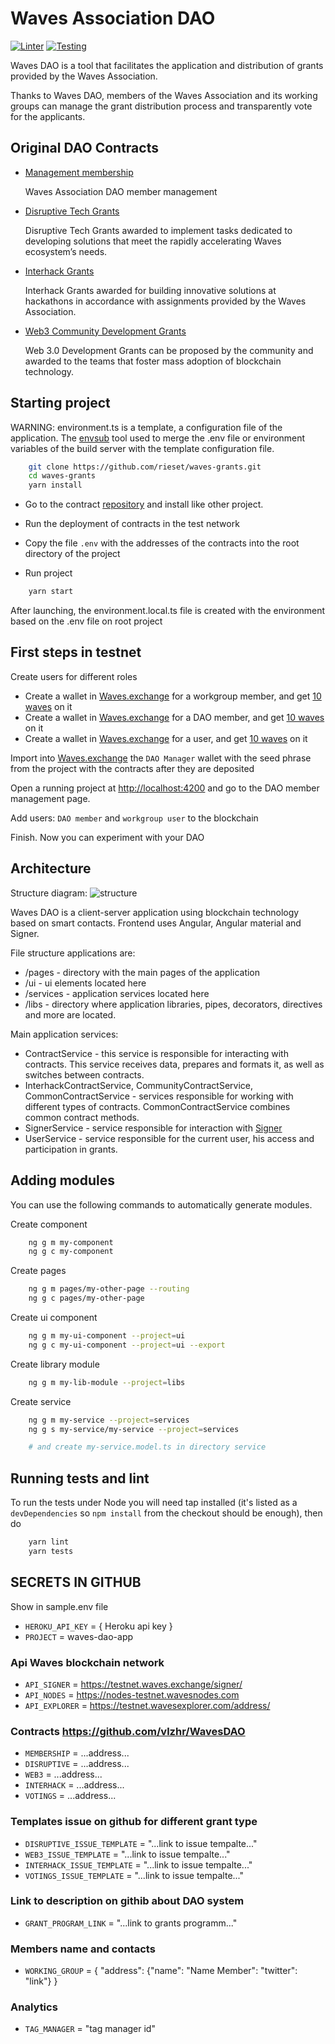 # Waves Association DAO

[![Linter](https://github.com/rieset/waves-grants/workflows/Linter/badge.svg)](https://github.com/rieset/waves-grants/actions)
[![Testing](https://github.com/rieset/waves-grants/workflows/Testing/badge.svg)](https://github.com/rieset/waves-grants/actions)

Waves DAO is a tool that facilitates the application and distribution of grants
provided by the Waves Association.

Thanks to Waves DAO, members of the Waves Association and its working groups can
manage the grant distribution process and transparently vote for the applicants.

## Original DAO Contracts

- [Management membership](https://github.com/vlzhr/WavesDAO/blob/master/dao-membership.ride)

  Waves Association DAO member management

- [Disruptive Tech Grants](https://github.com/vlzhr/WavesDAO/blob/master/disruptive-grant.ride)

  Disruptive Tech Grants awarded to implement tasks dedicated to developing
  solutions that meet the rapidly accelerating Waves ecosystem’s needs.

- [Interhack Grants](https://github.com/vlzhr/WavesDAO/blob/master/interhack-grant.ride)

  Interhack Grants awarded for building innovative solutions at hackathons
  in accordance with assignments provided by the Waves Association.

- [Web3 Community Development Grants](https://github.com/vlzhr/WavesDAO/blob/master/web3-grant.ride)

  Web 3.0 Development Grants can be proposed by the community and awarded to
  the teams that foster mass adoption of blockchain technology.

## Starting project

WARNING: environment.ts is a template, a configuration file of the application.
The [envsub](https://www.npmjs.com/package/envsub) tool used to merge the .env
file or environment variables of the build server with the template
configuration file.

```bash
    git clone https://github.com/rieset/waves-grants.git
    cd waves-grants
    yarn install
```

- Go to the contract [repository](https://github.com/vlzhr/WavesDAO)
and install like other project.

- Run the deployment of contracts in the test network

- Copy the file `.env` with the addresses of the contracts into the root
directory of the project

- Run project

```bash
    yarn start
```

After launching, the environment.local.ts file is created with the environment
based on the .env file on root project

## First steps in testnet

Create users for different roles

- Create a wallet in [Waves.exchange](https://testnet.waves.exchange/) for
a workgroup member, and get [10 waves](https://testnet.wavesexplorer.com/faucet)
on it
- Create a wallet in [Waves.exchange](https://testnet.waves.exchange/) for
a DAO member, and get [10 waves](https://testnet.wavesexplorer.com/faucet) on it
- Create a wallet in [Waves.exchange](https://testnet.waves.exchange/) for a
user, and get [10 waves](https://testnet.wavesexplorer.com/faucet) on it

Import into [Waves.exchange](https://testnet.waves.exchange/) the `DAO Manager`
wallet with the seed phrase from the project with the contracts after they are deposited

Open a running project at [http://localhost:4200](http://localhost:4200) and go
to the DAO member management page.

Add users: `DAO member` and `workgroup user` to the blockchain

Finish. Now you can experiment with your DAO

## Architecture

Structure diagram:
![structure](https://raw.githubusercontent.com/rieset/waves-grants/dev/contracts/structure-diagram.png?token=AE6NWSYPSYPVIIKCQB6S7YC75HOLE)

Waves DAO is a client-server application using blockchain technology
based on smart contacts. Frontend uses Angular, Angular material and Signer.

File structure applications are:

- /pages - directory with the main pages of the application
- /ui - ui elements located here
- /services - application services located here
- /libs - directory where application libraries, pipes, decorators, directives
and more are located.

Main application services:

- ContractService - this service is responsible for interacting with contracts.
This service receives data, prepares and formats it,
as well as switches between contracts.
- InterhackContractService, CommunityContractService, CommonContractService -
services responsible for working with different types of contracts.
CommonContractService combines common contract methods.
- SignerService - service responsible for interaction with [Signer](https://github.com/wavesplatform/signer)
- UserService - service responsible for the current user, his access and
participation in grants.

## Adding modules

You can use the following commands to automatically generate modules.

Create component

```bash
    ng g m my-component
    ng g c my-component
```

Create pages

```bash
    ng g m pages/my-other-page --routing
    ng g c pages/my-other-page
```

Create ui component

```bash
    ng g m my-ui-component --project=ui
    ng g c my-ui-component --project=ui --export
```

Create library module

```bash
    ng g m my-lib-module --project=libs
```

Create service

```bash
    ng g m my-service --project=services
    ng g s my-service/my-service --project=services

    # and create my-service.model.ts in directory service
```

## Running tests and lint

To run the tests under Node you will need tap installed (it's listed as a
`devDependencies` so `npm install` from the checkout should be enough), then do

```bash
    yarn lint
    yarn tests
```

## SECRETS IN GITHUB

Show in sample.env file

- `HEROKU_API_KEY` = { Heroku api key }
- `PROJECT` = waves-dao-app

### Api Waves blockchain network

- `API_SIGNER` = <https://testnet.waves.exchange/signer/>
- `API_NODES` = <https://nodes-testnet.wavesnodes.com>
- `API_EXPLORER` = <https://testnet.wavesexplorer.com/address/>

### Contracts <https://github.com/vlzhr/WavesDAO>

- `MEMBERSHIP` = ...address...
- `DISRUPTIVE` = ...address...
- `WEB3` = ...address...
- `INTERHACK` = ...address...
- `VOTINGS` = ...address...

### Templates issue on github for different grant type

- `DISRUPTIVE_ISSUE_TEMPLATE` = "...link to issue tempalte..."
- `WEB3_ISSUE_TEMPLATE` = "...link to issue tempalte..."
- `INTERHACK_ISSUE_TEMPLATE` = "...link to issue tempalte..."
- `VOTINGS_ISSUE_TEMPLATE` = "...link to issue tempalte..."

### Link to description on githib about DAO system

- `GRANT_PROGRAM_LINK` = "...link to grants programm..."

### Members name and contacts

- `WORKING_GROUP` = { "address": {"name": "Name Member": "twitter": "link"} }

### Analytics

- `TAG_MANAGER` = "tag manager id"
